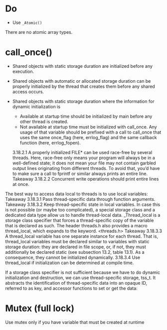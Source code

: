 #                  Do

- Use `_Atomic()`

There are no atomic array types. 

#                  call_once()

- Shared objects with static storage duration are initialized before any execution. 
- Shared objects with automatic or allocated storage duration can be properly initialized by the thread that creates them before any shared access occurs. 
- Shared objects with static storage duration where the information for dynamic initialization is 
    - Available at startup time should be initialized by main before any other thread is created. 
    - Not available at startup time must be initialized with call_once.  Any usage of that variable should be prefixed with a call to call_once that uses the same once_flag (here, errlog_flag) and the same callback function (here, errlog_fopen). 

    3.18.2.1 A properly initialized FILE* can be used race-free by several threads. Here, race-free only means your program will always be in a well-defined state; it does not mean your file may not contain garbled output lines originating from different threads. To avoid that, you’d have to make sure a call to fprintf or similar always prints an entire line. Takeaway 3.18.2.2 Concurrent write operations should print entire lines at once. 

The best way to access data local to threads is to use local variables: Takeaway 3.18.3.1 Pass thread-specific data through function arguments. Takeaway 3.18.3.2 Keep thread-specific state in local variables. 
In case this is not possible (or maybe too complicated), a special storage class and a dedicated data type allow us to handle thread-local data. _Thread_local is a storage class specifier that forces a thread-specific copy of the variable that is declared as such. The header threads.h also provides a macro thread_local, which expands to the keyword. <threads.h> Takeaway 3.18.3.3 A thread_local variable has one separate instance for each thread. That is, thread_local variables must be declared similar to variables with static storage duration: they are declared in file scope, or, if not, they must additionally be declared static (see subsection 13.2, table 13.1). As a consequence, they cannot be initialized dynamically. 3.18.3.4 Use thread_local if initialization can be determined at compile time. 

If a storage class specifier is not sufficient because we have to do dynamic initialization and destruction, we can use thread-specific storage, tss_t. It abstracts the identification of thread-specific data into an opaque ID, referred to as key, and accessor functions to set or get the data:

# Mutex (full lock)

Use mutex only if you have variable that must be created at runtime